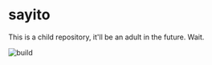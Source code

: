 # sayito

This is a child repository, it'll be an adult in the future. Wait.

![build](https://travis-ci.org/Sornii/sayito.svg?branch=master)
